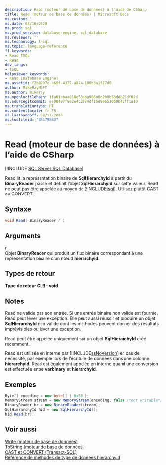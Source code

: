 ```yaml
---
description: Read (moteur de base de données) à l’aide de CSharp
title: Read (moteur de base de données) | Microsoft Docs
ms.custom: ''
ms.date: 04/16/2020
ms.prod: sql
ms.prod_service: database-engine, sql-database
ms.reviewer: ''
ms.technology: t-sql
ms.topic: language-reference
f1_keywords:
- Read_TSQL
- Read
dev_langs:
- TSQL
helpviewer_keywords:
- Read [Database Engine]
ms.assetid: f2b8207c-b69f-4327-a874-100b3a1f27d8
author: MikeRayMSFT
ms.author: mikeray
ms.openlocfilehash: 1fa01bbaa018e53bba906a0c2b9b53d8b75df02d
ms.sourcegitcommit: e700497f962e4c2274df16d9e651059b42ff1a10
ms.translationtype: HT
ms.contentlocale: fr-FR
ms.lasthandoff: 08/17/2020
ms.locfileid: "88479883"
---
```

# <a name="read-database-engine-by-using-csharp"></a>Read (moteur de base de données) à l’aide de CSharp
[!INCLUDE [SQL Server SQL Database](../../includes/applies-to-version/sql-asdb.md)]

Read lit la représentation binaire de **SqlHierarchyId** à partir du **BinaryReader** passé et définit l’objet **SqlHierarchyId** sur cette valeur. Read ne peut pas être appelée au moyen de [!INCLUDE[tsql](../../includes/tsql-md.md)]. Utilisez plutôt CAST ou CONVERT.
  
## <a name="syntax"></a>Syntaxe  

<!--
This is not T-SQL, despite the ```sql colorizer specified.
Neither should this be ```syntaxsql.
Rather, this is C# (or C# syntax).  Same for the later code blocks.
I am making this fix now, from ```sql to ```cs, on 2020/04/16.  GeneMi.
-->

```csharp
void Read( BinaryReader r )   
```  

## <a name="arguments"></a>Arguments
*r*  
 Objet **BinaryReader** qui produit un flux binaire correspondant à une représentation binaire d’un nœud **hierarchyid**.  
  
## <a name="return-types"></a>Types de retour
 **Type de retour CLR : void**  
  
## <a name="remarks"></a>Notes  
 Read ne valide pas son entrée. Si une entrée binaire non valide est fournie, Read peut lever une exception. Elle peut aussi réussir et produire un objet **SqlHierarchyId** non valide dont les méthodes peuvent donner des résultats imprévisibles ou lever une exception.  
  
 Read peut être appelée uniquement sur un objet **SqlHierarchyId** créé récemment.  
  
 Read est utilisée en interne par [!INCLUDE[ssNoVersion](../../includes/ssnoversion-md.md)] en cas de nécessité, par exemple lors de l’écriture de données dans une colonne **hierarchyid**. Read est également appelée en interne quand une conversion est effectuée entre **varbinary** et **hierarchyid**.  
  
## <a name="examples"></a>Exemples  
  
```csharp
Byte[] encoding = new byte[] { 0x58 };  
MemoryStream stream = new MemoryStream(encoding, false /*not writable*/);  
BinaryReader br = new BinaryReader(stream);  
SqlHierarchyId hid = new SqlHierarchyId();  
hid.Read(br);   
```  
  
## <a name="see-also"></a>Voir aussi  
[Write &#40;moteur de base de données&#41;](../../t-sql/data-types/write-database-engine.md)  
[ToString &#40;moteur de base de données&#41;](../../t-sql/data-types/tostring-database-engine.md)  
[CAST et CONVERT &#40;Transact-SQL&#41;](../../t-sql/functions/cast-and-convert-transact-sql.md)  
[Référence de méthodes de type de données hierarchyid](https://msdn.microsoft.com/library/01a050f5-7580-4d5f-807c-7f11423cbb06)
  
  
